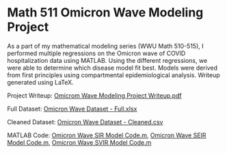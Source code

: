 # Math 511 Omicron Wave Modeling Project
As a part of my mathematical modeling series (WWU Math 510-515), I performed multiple regressions on the Omicron wave of COVID hospitalization data using MATLAB. Using the different regressions, we were able to determine which disease model fit best. Models were derived from first principles using compartmental epidemiological analysis. Writeup generated using LaTeX.

Project Writeup: [Omicrom Wave Modeling Project Writeup.pdf](https://github.com/superspysnake1/Omicron-Wave/blob/4ea42a449dfac51de5117b57382a1ab2f8c6980b/Omicrom%20Wave%20Modeling%20Project%20Writeup.pdf)

Full Dataset: [Omicron Wave Dataset - Full.xlsx](https://github.com/superspysnake1/Omicron-Wave/blob/4ea42a449dfac51de5117b57382a1ab2f8c6980b/Omicron%20Wave%20Dataset%20-%20Full.xlsx)

Cleaned Dataset: [Omicron Wave Dataset - Cleaned.csv](https://github.com/superspysnake1/Omicron-Wave/blob/4ea42a449dfac51de5117b57382a1ab2f8c6980b/Omicron%20Wave%20Dataset%20-%20Full.xlsx)

MATLAB Code: [Omicron Wave SIR Model Code.m](https://github.com/superspysnake1/Omicron-Wave/blob/4ea42a449dfac51de5117b57382a1ab2f8c6980b/Omicron%20Wave%20SIR%20Model%20Code.m), [Omicron Wave SEIR Model Code.m](https://github.com/superspysnake1/Omicron-Wave/blob/4ea42a449dfac51de5117b57382a1ab2f8c6980b/Omicron%20Wave%20SEIR%20Model%20Code.m), [Omicron Wave SVIR Model Code.m](https://github.com/superspysnake1/Omicron-Wave/blob/4ea42a449dfac51de5117b57382a1ab2f8c6980b/Omicron%20Wave%20SVIR%20Model%20Code.m)
